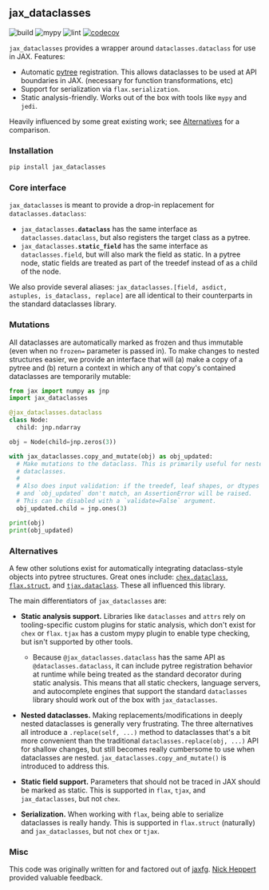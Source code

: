 ## jax_dataclasses

![build](https://github.com/brentyi/jax_dataclasses/workflows/build/badge.svg)
![mypy](https://github.com/brentyi/jax_dataclasses/workflows/mypy/badge.svg?branch=main)
![lint](https://github.com/brentyi/jax_dataclasses/workflows/lint/badge.svg)
[![codecov](https://codecov.io/gh/brentyi/jax_dataclasses/branch/main/graph/badge.svg?token=fFSx7CeKlW)](https://codecov.io/gh/brentyi/jax_dataclasses)

`jax_dataclasses` provides a wrapper around `dataclasses.dataclass` for use in
JAX. Features:

- Automatic [pytree](https://jax.readthedocs.io/en/latest/pytrees.html)
  registration. This allows dataclasses to be used at API boundaries in JAX.
  (necessary for function transformations, etc)
- Support for serialization via `flax.serialization`.
- Static analysis-friendly. Works out of the box with tools like `mypy` and
  `jedi`.

Heavily influenced by some great existing work; see
[Alternatives](#alternatives) for a comparison.

### Installation

```bash
pip install jax_dataclasses
```

### Core interface

`jax_dataclasses` is meant to provide a drop-in replacement for
`dataclasses.dataclass`:

- <code>jax_dataclasses.<strong>dataclass</strong></code> has the same interface
  as `dataclasses.dataclass`, but also registers the target class as a pytree.
- <code>jax_dataclasses.<strong>static_field</strong></code> has the same
  interface as `dataclasses.field`, but will also mark the field as static. In a
  pytree node, static fields are treated as part of the treedef instead of as a
  child of the node.

We also provide several aliases:
`jax_dataclasses.[field, asdict, astuples, is_dataclass, replace]` are all
identical to their counterparts in the standard dataclasses library.

### Mutations

All dataclasses are automatically marked as frozen and thus immutable (even when
no `frozen=` parameter is passed in). To make changes to nested structures
easier, we provide an interface that will (a) make a copy of a pytree and (b)
return a context in which any of that copy's contained dataclasses are
temporarily mutable:

```python
from jax import numpy as jnp
import jax_dataclasses

@jax_dataclasses.dataclass
class Node:
  child: jnp.ndarray

obj = Node(child=jnp.zeros(3))

with jax_dataclasses.copy_and_mutate(obj) as obj_updated:
  # Make mutations to the dataclass. This is primarily useful for nested
  # dataclasses.
  #
  # Also does input validation: if the treedef, leaf shapes, or dtypes of `obj`
  # and `obj_updated` don't match, an AssertionError will be raised.
  # This can be disabled with a `validate=False` argument.
  obj_updated.child = jnp.ones(3)

print(obj)
print(obj_updated)
```

### Alternatives

A few other solutions exist for automatically integrating dataclass-style
objects into pytree structures. Great ones include:
[`chex.dataclass`](https://github.com/deepmind/chex),
[`flax.struct`](https://github.com/google/flax), and
[`tjax.dataclass`](https://github.com/NeilGirdhar/tjax). These all influenced
this library.

The main differentiators of `jax_dataclasses` are:

- **Static analysis support.** Libraries like `dataclasses` and `attrs` rely on
  tooling-specific custom plugins for static analysis, which don't exist for
  `chex` or `flax`. `tjax` has a custom mypy plugin to enable type checking, but
  isn't supported by other tools.

  - Because `@jax_dataclasses.dataclass` has the same API as
    `@dataclasses.dataclass`, it can include pytree registration behavior at
    runtime while being treated as the standard decorator during static
    analysis. This means that all static checkers, language servers, and
    autocomplete engines that support the standard `dataclasses` library should
    work out of the box with `jax_dataclasses`.

- **Nested dataclasses.** Making replacements/modifications in deeply nested
  dataclasses is generally very frustrating. The three alternatives all
  introduce a `.replace(self, ...)` method to dataclasses that's a bit more
  convenient than the traditional `dataclasses.replace(obj, ...)` API for
  shallow changes, but still becomes really cumbersome to use when dataclasses
  are nested. `jax_dataclasses.copy_and_mutate()` is introduced to address this.

- **Static field support.** Parameters that should not be traced in JAX should
  be marked as static. This is supported in `flax`, `tjax`, and
  `jax_dataclasses`, but not `chex`.

- **Serialization.** When working with `flax`, being able to serialize
  dataclasses is really handy. This is supported in `flax.struct` (naturally)
  and `jax_dataclasses`, but not `chex` or `tjax`.

### Misc

This code was originally written for and factored out of
[jaxfg](http://github.com/brentyi/jaxfg).
[Nick Heppert](https://github.com/SuperN1ck) provided valuable feedback.
